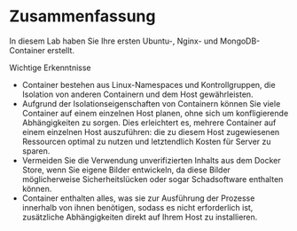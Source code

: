 # Zusammenfassung

In diesem Lab haben Sie Ihre ersten Ubuntu-, Nginx- und MongoDB-Container erstellt.

Wichtige Erkenntnisse

- Container bestehen aus Linux-Namespaces und Kontrollgruppen, die Isolation von anderen Containern und dem Host gewährleisten.
- Aufgrund der Isolationseigenschaften von Containern können Sie viele Container auf einem einzelnen Host planen, ohne sich um konfligierende Abhängigkeiten zu sorgen. Dies erleichtert es, mehrere Container auf einem einzelnen Host auszuführen: die zu diesem Host zugewiesenen Ressourcen optimal zu nutzen und letztendlich Kosten für Server zu sparen.
- Vermeiden Sie die Verwendung unverifizierten Inhalts aus dem Docker Store, wenn Sie eigene Bilder entwickeln, da diese Bilder möglicherweise Sicherheitslücken oder sogar Schadsoftware enthalten können.
- Container enthalten alles, was sie zur Ausführung der Prozesse innerhalb von ihnen benötigen, sodass es nicht erforderlich ist, zusätzliche Abhängigkeiten direkt auf Ihrem Host zu installieren.
